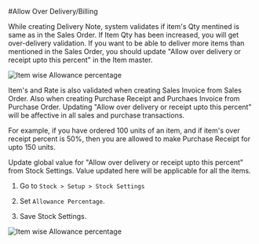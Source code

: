 <!-- add-breadcrumbs -->
<!-- add-breadcrumbs -->
#Allow Over Delivery/Billing

While creating Delivery Note, system validates if item's Qty mentined is same as in the Sales Order. If Item Qty has been increased, you will get over-delivery validation. If you want to be able to deliver more items than mentioned in the Sales Order, you should update "Allow over delivery or receipt upto this percent" in the Item master.

<img alt="Item wise Allowance percentage" class="screenshot" src="/docs/assets/img/articles/allowance-percentage-1.png">

Item's and Rate is also validated when creating Sales Invoice from Sales Order. Also when creating Purchase Receipt and Purchaes Invoice from Purchase Order. Updating "Allow over delivery or receipt upto this percent" will be affective in all sales and purchase transactions.

For example, if you have ordered 100 units of an item, and if item's over receipt percent is 50%, then you are allowed to make Purchase Receipt for upto 150 units.

Update global value for "Allow over delivery or receipt upto this percent" from Stock Settings. Value updated here will be applicable for all the items.

1. Go to `Stock > Setup > Stock Settings`

2. Set `Allowance Percentage`.

3. Save Stock Settings.

<img alt="Item wise Allowance percentage" class="screenshot" src="/docs/assets/img/articles/allowance-percentage-2.png">


<!-- markdown -->

